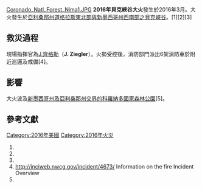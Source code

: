 [Coronado_Natl_Forest_Nima1.JPG](https://zh.wikipedia.org/wiki/File:Coronado_Natl_Forest_Nima1.JPG "fig:Coronado_Natl_Forest_Nima1.JPG")
**2016年貝克峽谷大火**發生於2016年3月。大火發生於[亞利桑那州](../Page/亞利桑那州.md "wikilink")[道格拉斯東北部與](https://zh.wikipedia.org/wiki/道格拉斯_\(亞利桑那州\) "wikilink")[新墨西哥州西南部之](../Page/新墨西哥州.md "wikilink")[貝克峽谷](https://zh.wikipedia.org/wiki/貝克峽谷 "wikilink")。\[1\]\[2\]\[3\]

## 救災過程

現場指揮官為[J.齊格勒](https://zh.wikipedia.org/wiki/J.齊格勒 "wikilink")（**J.
Ziegler**）。火勢受控後，消防部門派出6架消防車於附近巡邏及戒備\[4\]。

## 影響

大火波及[新墨西哥州及](../Page/新墨西哥州.md "wikilink")[亞利桑那州交界的](../Page/亞利桑那州.md "wikilink")[科羅納多國家森林公園](https://zh.wikipedia.org/wiki/科羅納多國家森林公園 "wikilink")\[5\]。

## 參考文獻

[Category:2016年美國](https://zh.wikipedia.org/wiki/Category:2016年美國 "wikilink")
[Category:2016年火災](https://zh.wikipedia.org/wiki/Category:2016年火災 "wikilink")

1.
2.
3.
4.  <http://inciweb.nwcg.gov/incident/4673/> Information on the fire
    Incident Overview
5.